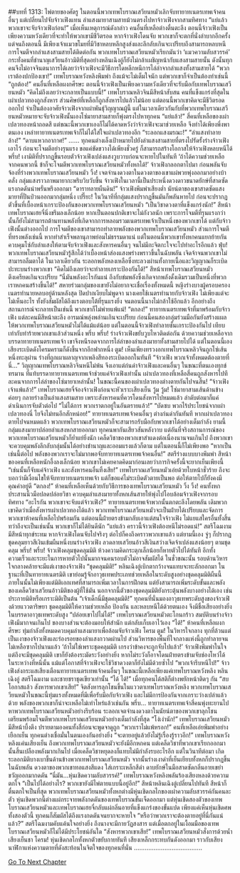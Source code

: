 ##บทที่ 1313: ไพ่ตายของศัตรู
ในตอนนี้พวกเทพโบราณเสวียนหมัวเลิกจับทายาทเนตรเทพเจ้าคนอื่นๆ แต่เปลี่ยนไปจับจ้าวเฟิงแทน
ลำแสงมายาสามสายม้วนตรงไปหาจ้าวเฟิงจากสามทิศทาง
“แย่แล้ว พวกเขาจะจับจ้าวเฟิงก่อน!”
เมื่อเห็นเหตุการณ์ดังกล่าว คนอื่นที่เหลือต่างตื่นตะลึง
ตอนนี้จ้าวเฟิงเป็นเพียงความหวังเดียวที่จะทำให้พวกเขามีชีวิตรอด หากจ้าวเฟิงโดนจับ พวกเขาก็จะตกที่นั่งลำบากอีกครั้ง
แต่จนถึงตอนนี้ มีเพียงเจ้าแมวขโมยที่มีวิชาหลบหลีกสูงส่งและลึกลับเกินจะเปรียบถึงสามารถหลบหนีการโจมตีจากลำแสงสามสายได้ติดต่อกัน พวกเทพโบราณเสวียนหมัวเรียกมันว่า ‘แมวความลับสวรรค์’
กระทั่งคนที่ชำนาญเสวียนอ้าวมิติที่สุดอย่างหลินเฉิงอู่ก็ยังไม่กล้าเผชิญหน้ากับแสงสามสายนั้น
ดังนั้นทุกคนจึงไม่อาจจินตนาการได้เลยว่าจ้าวเฟิงจะมีวิธีการใดหลีกหนีการไล่ล่าจากลำแสงทั้งสามสายได้
“พวกเราต้องปกป้องเขา!”
เทพโบราณหวังหลิงพึมพำ
ถึงแม้จะไม่เต็มใจนัก แต่พวกเขาก็จำเป็นต้องทำเช่นนี้
“ถูกต้อง!”
คนอื่นที่เหลือผงกศีรษะ
ตอนนี้จ้าวเฟิงเป็นเพียงความหวังเดียวที่จะรับมือกับเทพโบราณเสวียนหมัว
“คิดไม่ถึงเลยว่าจะกลายเป็นแบบนี้!”
เทพโบราณหลิวจินมีสีหน้าสับสน
คนที่แข็งแกร่งที่สุดในเผ่าเปลวทองถูกสังหาร ส่วนศิษย์ที่เหลือก็ถูกสังหารไปแล้วไม่น้อย
แต่ตอนนี้พวกเขาคิดจะมีชีวิตรอดออกไป จำเป็นต้องอาศัยจ้าวเฟิงจากเผ่าพันธุ์วิญญาณผู้นี้
แต่ในเวลาเดียวกันกับที่พวกเทพโบราณเสวียนหมัวหมายจะจับจ้าวเฟิงนั้นเองโซ่มายาสามสายก็พุ่งตรงไปหาทุกคน
“แย่แล้ว!”
สี่คนที่เหลือของเผ่าเปลวทองหน้าถอดสี
แต่ขณะนี้พวกเขาเองก็ไม่ได้คาดหวังว่าจ้าวเฟิงจะมาช่วยเหลือ จึงทำได้เพียงพึ่งพาตนเอง
เหล่าทายาทเนตรเทพเจ้าก็ไม่ได้ใส่ใจเผ่าเปลวทองอีก
“ระลอกแสงมรณะ!”
“ลำแสงทำลายล้าง!”
“ดาบแหวกอากาศ!”
……
ทุกคนต่างเล็งเป้าหมายไปยังลำแสงสามสายที่ตรงไปรัดรั้งร่างจ้าวเฟิงเอาไว้ ก่อนจะโจมตีอย่างรุนแรง
ขอแค่ขัดขวางได้เพียงชั่วครู่ ก็สามารถสร้างโอกาสให้จ้าวเฟิงหลบหนีได้
พรึ่บ!
เงามิติที่ปรากฏขึ้นรอบตัวจ้าวเฟิงเปล่งแสงวูบวาบก่อนจะหายไปในทันที
‘ถ้าได้ความช่วยเหลือจากคนพวกนี้ ข้าก็จะโจมตีพวกเทพโบราณเสวียนหมัวทั้งหกได้!’
จ้าวเฟิงกลอกตาไปมา ก่อนพลันจับจ้องที่ร่างพวกเทพโบราณเสวียนหมัว
วิ้ง!
เจตจำนงดวงตาในดวงตาของเขาแผ่พวยพุ่งออกมาอย่างบ้าคลั่ง กลุ่มแสงราวภาพมายากะพริบวิบวับขึ้น
จ้าวเฟิงในเวลานี้เป็นประหนึ่งดวงดาวขนาดยักษ์ที่สาดซัดแรงกดดันน่าพรั่นพรึงออกมา
“ดาราทลายผืนดิน!”
จ้าวเฟิงพึมพำเสียงต่ำ นัยน์ตาของเขาสาดซัดแสงมายาที่ปั่นป่วนออกมากลุ่มหนึ่ง
เปรี๊ยะ!
ในวินาทีที่กลุ่มแสงปรากฏขึ้นมันก็พลันหายไป
ก่อนจะปรากฏตัวขึ้นที่เบื้องหน้าเกราะป้องกันของพวกเทพโบราณเสวียนหมัว
“เป็นวิชาดวงตาที่แข็งแกร่งนัก!”
สีหน้าเทพโบราณเฮยจี๋นิ่งขรึมลงเล็กน้อย
หากเป็นตอนปกติเขาจะไม่กังวลนัก เพราะการโจมตีที่รุนแรงกว่านั้นก็ยังไม่สามารถต้านทานพลังที่เกิดจากการหลอมรวมเนตรเทพเจ้าเป็นหนึ่งของพวกเขาได้
แต่กับจ้าวเฟิงนั้นต่างออกไป การโจมตีของเขาสามารถทำลายพลังของพวกเทพโบราณเสวียนหมัว
ส่วนการโจมตีที่ทรงพลังเช่นนี้ หากทำสำเร็จพลานุภาพย่อมไม่ธรรมดาแน่
แต่ในตอนนี้พวกเขาทั้งหกคนแยกย้ายกันควบคุมโซ่กับลำแสงให้ตามจับจ้าวเฟิงและสังหารคนอื่นๆ จนไม่มีกะจิตกะใจจะไปทำอะไรอีกแล้ว
ฟุ่บ!
พวกเทพโบราณเสวียนหมัวรู้สึกได้ว่าเบื้องหน้าส่องแสงพร่างพราวขึ้นในฉับพลัน เจิดจ้าจนพวกเขาไม่สามารถลืมตาได้
ในเวลาเดียวกัน ระลอกพลังหลงเหลือซึ่งทะลวงผ่านทั้งกายเนื้อและวิญญาณก็ระเบิดปะทะบนร่างพวกเขา
“คิดไม่ถึงเลยว่าจะทำลายเกราะป้องกันได้!”
สีหน้าเทพโบราณเสวียนหมัวตึงเครียดเกินจะเปรียบ
“นี่มันพลังอะไรกันแน่ ถึงกับข่มพลังซึ่งเกิดจากพลังดั้งเดิมรวมเป็นหนึ่งที่พวกเราหกคนสร้างขึ้นได้!”
สหายร่วมกลุ่มของเขายังไม่อยากจะเชื่อเรื่องทั้งหมดนี้
หญิงร่างบางผู้ครอบครองเนตรทำนายหลบอยู่ด้านหลังสุด ปิดปากเงียบไม่พูดจา
นางเคยใช้เนตรทำนายกับจ้าวเฟิง ไม่เพียงแต่จะไม่เห็นอะไร ทั้งยังสัมผัสได้ถึงแรงตอบโต้ที่รุนแรงยิ่ง จนตอนนี้นางไม่กล้าใช้อีกแล้ว
อีกอย่างถึงสถานการณ์จะกลายเป็นเช่นนี้ พวกเขาก็ไม่พ่ายแพ้แน่!
“ตกลง!”
ทายาทเนตรเทพเจ้าที่มาพร้อมกับจ้าวเฟิง แต่ละคนมีสีหน้าตะลึง อารมณ์พลุ่งพล่านเกินจะเปรียบ
ก่อนนี้คนสองกลุ่มร่วมมือกันยังสร้างแผลให้พวกเทพโบราณเสวียนหมัวไม่ได้แม้แต่น้อย
แต่ในตอนนี้จ้าวเฟิงทำลายชั้นเกราะป้องกันไป เทียบเท่ากับทำร้ายพวกเขาแล้วส่วนหนึ่ง
พรึ่บ พรึ่บ!
ร่างจ้าวเฟิงขยับวูบไหวติดต่อกัน ด้วยความช่วยเหลือจากบรรดาทายาทเนตรเทพเจ้า เขาจึงหนีรอดจากการไล่ล่าของลำแสงมายาทั้งสามสายไปได้
แต่ในตอนนี้เอง
เสียงระเบิดดังโครมครามก็ดังขึ้นจากอีกฟากหนึ่ง
ตูม!
เห็นเพียงทรวงอกเทพโบราณหลิวจินถูกโซ่เส้นหนึ่งทะลุผ่าน ร่างที่ถูกเผาผลาญจากเพลิงสีทองระเบิดออกในทันที
“จ้าวเฟิง พวกเจ้าทั้งหมดต้องตายที่นี่…”
วิญญาณเทพโบราณหลิวจินหนีไม่พ้น จึงเอาแต่ก่นด่าจ้าวเฟิงและคนอื่นๆ ในขณะที่ตนเองทุกข์ทรมาน
ที่แท้บรรดาทายาทเนตรเทพเจ้าช่วยแค่จ้าวเฟิงเท่านั้น
เผ่าเปลวทองที่เหลือสี่คนถูกสังหารไปทีละคนจากการไล่ล่าของโซ่มายาเหล่านั้น!
ในขณะนี้คนของเผ่าเปลวทองต่างตายกันไปจนสิ้น!
“จ้าวเฟิง เจ้าแพ้แล้ว!”
เทพโบราณเฮยจี๋จ้องจ้าวเฟิงก่อนจะหัวเราะเสียงเย็น
วู้ม วู้ม!
โซ่มายาสามเส้นด้านข้างค่อยๆ กลายร่างเป็นลำแสงสามสาย
เพราะสังหารคนที่ควรโดนสังหารไปหมดแล้ว ลำดับต่อมาก็แค่ดำเนินการจับตัวต่อไป
“ไม่ได้การ พวกเราตกอยู่ในอันตรายแล้ว!”
“บัดซบ พวกไร้ประโยชน์จากเผ่าเปลวทองนี่ ไยจึงไม่ทนอีกสักหน่อย!”
ทายาทเนตรเทพเจ้าคนอื่นๆ ต่างก่นด่ากันทันที
หากเผ่าเปลวทองตายไปจนหมดแล้ว พวกเทพโบราณเสวียนหมัวก็จะสามารถรับมือกับพวกเขาได้อย่างเต็มกำลัง
ยามนี้กลุ่มแสงมายาปล่อยลำแสงหกสายออกมา ทุกคนพากันเสียวสันหลังวาบ
แต่อันที่จริงสถานการณ์ของพวกเทพโบราณเสวียนหมัวก็ย่ำแย่ยิ่งนัก
เคล็ดวิชาของพวกเขาสำแดงต่อเนื่องนานจนเกินไป ถึงพวกเขาจะควบคุมพลังลึกลับกลุ่มนั้นได้อย่างชำนาญและออมแรงแล้วก็ตาม แต่ในตอนนี้ก็ไม่เพียงพอ
“หากเป็นเช่นนี้ต่อไป พลังของพวกเราจะไม่มากพอจับทายาทเนตรเทพเจ้าคนอื่น!”
สตรีร่างแบบบางพึมพำ
สีหน้าของคนที่เหลือหนักอึ้งลงเล็กน้อย พวกเขาไม่เคยคาดคิดมาก่อนเลยว่าภารกิจครั้งนี้จะยากเย็นเพียงนี้
“เช่นนั้นก็จับแค่จ้าวเฟิง และสังหารคนอื่นทิ้งเสีย!”
เทพโบราณเสวียนหมัวเอ่ยด้วยใบหน้าชั่วร้าย
ถึงจะบอกว่ามีเงื่อนไขให้จับทายาทเนตรเทพเจ้า แต่ก็ขอแค่ไม่ระเบิดตัวตายเป็นพอ ต่อให้ตายไปก็ยังคงมีคุณค่าอยู่ดี
“ตกลง!”
ห้าคนที่เหลือเห็นด้วยกับวิธีการของเทพโบราณเสวียนหมัว
วิ้ง วิ้ง!
คนทั้งหกประสานนิ้วมือปลดปล่อยวิชา ควบคุมลำแสงมายาทั้งหกเส้นสายให้พุ่งไปโอบล้อมจ้าวเฟิงจากรอบทิศทาง
“อะไรกัน พวกเขาจะจับแต่จ้าวเฟิง?”
ทายาทเนตรเทพเจ้าพวกนั้นตกตะลึงโดยพลัน
เดิมพวกเขาคิดว่าเมื่อสังหารเผ่าเปลวทองได้แล้ว พวกเทพโบราณเสวียนหมัวจะเป็นฝ่ายได้เปรียบและจัดการพวกเขาห้าคนที่เหลือไปพร้อมกัน
แต่ตอนนี้ฝ่ายตรงข้ามกลับเอาแต่สนใจจ้าวเฟิง ไม่แยแสใครอื่นทั้งสิ้น
ทว่าถึงจะเป็นเช่นนั้น พวกเขาก็ไม่ได้ยินดีนัก
“แย่แล้ว คราวนี้จ้าวเฟิงต้องหนีไม่รอดแน่!”
สตรีโฉมงามมีสีหน้าทุกข์ระทม
หากจ้าวเฟิงโดนจับไปจริงๆ ต่อไปก็คงถึงคราวพวกเขาแล้ว
แต่ยามนี้เอง จู่ๆ ก็ปรากฏชุดคลุมยาวสีเงินเข้มผืนหนึ่งบนร่างจ้าวเฟิง ลวดลายเสวียนอ้าวสีเงินสว่างเจิดจ้าเปล่งแสงน้อยๆ ตามชุดคลุม
พรึ่บ! พรึ่บ!
จ้าวเฟิงคลุมชุดคลุมมิติ ห้วงความคิดกระตุกเล็กน้อยก็หายตัวไปได้ทันที
อีกทั้งความเร็วและระยะในการหายตัวไปนั้นมากจนคนรอบตัวไม่อาจสัมผัสได้
ในชั่วขณะนั้น รอบด้านวิหารใจกลางคล้ายจะมีแต่เงาของจ้าวเฟิง
“ชุดคลุมมิติ!”
หลินเฉิงอู่เบิกตากว้างจนแทบจะทะลักออกมา
ในฐานะที่เป็นทายาทเนตรมิติ เขาย่อมรู้จักอาวุธเทพประเภทช่วยเหลือในระดับสูงอย่างชุดคลุมมิติผืนนี้
ภายในนั้นไม่เพียงแต่มิติเอกเทศที่สามารถเพิ่มเวลาในการฝึกตน แต่ยังสามารถเพิ่มระดับขั้นและพลังของเคล็ดวิชาเสวียนอ้าวมิติของผู้ที่ใช้มัน นอกจากนี้ตัวของชุดคลุมมิติยังกระตุ้นพลังบางอย่างได้เอง เช่นประกายมิติหรือเกราะมิติเป็นต้น
“เจ้าเด็กนี่มีชุดคลุมมิติ!”
ทุกคนที่นั่นมองอาวุธเทพระดับสูงของจ้าวเฟิงด้วยแววตาริษยา
ชุดคลุมมิติให้ความช่วยเหลือ ป้องกัน และหลบหนีได้ด้วยตนเอง จึงมีชื่อเสียงอย่างยิ่งในบรรดาอาวุธเทพระดับสูง
“ปล่อยเขาไปไม่ได้!”
เทพโบราณเสวียนหมัวตะโกนกร้าว
สมบัติบนร่างจ้าวเฟิงมีมากจนเกินไป ของบางส่วนจะต้องมอบให้สำนัก แต่กลับเก็บเอาไว้เอง
“ได้!”
ห้าคนที่เหลือผงกศีรษะ ทุ่มกำลังทั้งหมดควบคุมลำแสงมายาเพื่อล้อมจับจ้าวเฟิง
โครม ตูม!
ในวิหารใจกลาง ทุกที่ล้วนแต่เป็นเงาของจ้าวเฟิงและร่องรอยของลำแสงกวาดผ่านไป
ส่วนวิหารของพื้นที่ใจกลางแห่งนี้ถูกทำลายจนไม่เหลือซากไปนานแล้ว
‘ถ้าไม่ใช่เพราะชุดคลุมมิติ เกรงว่าข้าคงจะถูกจับไปแล้ว!’
จ้าวเฟิงพึมพำในใจ
แต่ถึงจะมีชุดคลุมมิติ เขาก็ยังต้องระมัดระวังอย่างยิ่ง หากไม่ระวังก็อาจโดนฝ่ายตรงข้ามจับช่องโหว่ได้
ในระหว่างที่หนีนั้น แม้แต่โอกาสที่จ้าวเฟิงจะใช้วิชาดวงตาก็ยังไม่มีด้วยซ้ำไป
“พวกเจ้ารีบหนีไป!”
จ้าวเฟิงส่งกระแสเสียงเตือนทายาทเนตรเทพเจ้าคนอื่นๆ
ในขณะนี้เหลือเพียงแค่เทพโบราณหวังหลิง หลินเฉิงอู่ สตรีโฉมงาม และชายชราชุดเขียวเท่านั้น
“ได้ ได้!”
เมื่อทุกคนได้สติก็ต่างพยักหน้าติดๆ กัน
“สบโอกาสแล้ว สังหารพวกเขาเสีย!”
จิตสังหารลุกโชนขึ้นในแววตาเทพโบราณหวังหลิง
พวกเทพโบราณเสวียนหมัวในขณะนี้ทุ่มแรงทั้งหมดที่มีเพื่อรับมือกับจ้าวเฟิง และไม่มีการป้องกันจากเกราะว่างเปล่าแล้วด้วย
พลังของพวกเขาก็น่าจะเหลือไม่เท่าไหร่แล้วเช่นกัน
พรึ่บ…
ทายาทเนตรเทพเจ้าสี่คนพุ่งทะยานไปหาพวกเทพโบราณเสวียนหมัวอย่างรีบร้อน
ระลอกเจตจำนงดวงตาในนัยน์ตาของพวกเขาลุกโชน เตรียมพร้อมโจมตีพวกเทพโบราณเสวียนหมัวอย่างเต็มกำลังที่สุด
“โง่เง่านัก!”
เทพโบราณเสวียนหมัวมีสีหน้าบึ้งตึง ปรายตามองคนทั้งสี่ก่อนจะพูดจาดูถูก
“พวกเราไม่แพ้หรอก!”
คนที่เหลือเอ่ยพึมพำอย่างเยือกเย็น
ทุกคนต่างเชื่อมั่นในตนเองกันอย่างยิ่ง
“จะตายอยู่แล้วยังไม่รู้เรื่องรู้ราวอีก!”
เทพโบราณหวังหลิงแค่นเสียงเย็น
ถึงพวกเทพโบราณเสวียนหมัวจะยังมีอีกหกคน แต่เคล็ดวิชาที่พวกเขาเรียกออกมานั้นสิ้นเปลืองพลังมากเกินไป เมื่อเคล็ดวิชาหยุดลงก็แทบไม่มีกำลังรบอะไรอีก
แต่ในวินาทีต่อมา
เกิดระลอกมิติบางเบาขึ้นด้านข้างพวกเทพโบราณเสวียนหมัว
จากนั้นร่างเงาดำที่เย็นเยียบทั้งหกก็ปรากฏขึ้นในฉับพลัน
ดวงตาของพวกเขาทอแสงสีแดง ใส่เกราะเหล็กสีดำ ดาบยักษ์ในมือสาดซัดกลิ่นอายเขย่าขวัญออกมากดดัน
“นี่มัน…หุ่นเชิดความลับสวรรค์!”
เทพโบราณหวังหลิงพลันร้องเสียงหลงด้วยความตกใจ
“เป็นไปได้อย่างไร? พวกเขายังมีไพ่ตายแบบนี้อยู่อีก!”
สีหน้าหลินเฉิงอู่เปลี่ยนไปทันที สีหน้าก็ตื่นตกใจเป็นที่สุด
พวกเทพโบราณเสวียนหมัวทั้งหกต่างมีหุ่นเชิดกลไกของเผ่าความลับสวรรค์กันคนละตัว หุ่นเชิดพวกนี้ต่างแผ่กระจายพลังกดดันของเทพโบราณขั้นเจ็ดออกมา
แต่หุ่นเชิดสองตัวของเทพโบราณเสวียนหมัวและเทพโบราณเฮยจี๋กลับแผ่กลิ่นอายที่แข็งแกร่งของขั้นแปด
เพียงแค่เห็นหุ่นเชิดศพทั้งสองตัวนี้ ทุกคนก็สัมผัสได้ถึงแรงกดดันจนยากจะหายใจ
“หรือว่าพวกเราจะต้องตายอยู่ที่นี่กันแน่แล้ว?”
สตรีโฉมงามคับแค้นใจอย่างยิ่ง
ถึงนางจะมีกายวัฏสงสาร แต่เมื่อตกอยู่ในเงื้อมมือของเทพโบราณเสวียนหมัวก็ไม่ได้มีประโยชน์อันใด
“สังหารพวกเขาเสีย!”
เทพโบราณเสวียนหมัวสั่งการด้วยน้ำเสียงเย็นชา
โครม!
หุ่นเชิดกลไกทั้งหกตัวขยับกายทันที เสียงเหล็กกระทบกันดังออกมา ราวกับเสียงนาฬิกาแห่งความตายที่ดังสะท้อนในจิตใจของทุกคนที่นั่น
………………………………..


[Go To Next Chapter]( ./170.md)